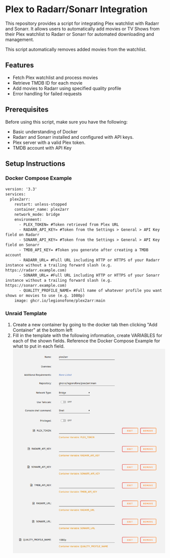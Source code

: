 # Plex to Radarr/Sonarr Integration

This repository provides a script for integrating Plex watchlist with Radarr and Sonarr. It allows users to automatically add movies or TV Shows from their Plex watchlist to Radarr or Sonarr for automated downloading and management.

This script automatically removes added movies from the watchlist. 

## Features

- Fetch Plex watchlist and process movies
- Retrieve TMDB ID for each movie
- Add movies to Radarr using specified quality profile
- Error handling for failed requests

## Prerequisites

Before using this script, make sure you have the following:

- Basic understanding of Docker
- Radarr and Sonarr installed and configured with API keys.
- Plex server with a valid Plex token.
- TMDB account with API Key

## Setup Instructions

### Docker Compose Example
   ```
   version: '3.3'
   services:
     plex2arr:
       restart: unless-stopped
       container_name: plex2arr
       network_mode: bridge
       environment:
         - PLEX_TOKEN= #Token retrieved from Plex URL
         - RADARR_API_KEY= #Token from the Settings > General > API Key field on Radarr
         - SONARR_API_KEY= #Token from the Settings > General > API Key field on Sonarr
         - TMDB_API_KEY= #Token you generate after creating a TMDB account
         - RADARR_URL= #Full URL including HTTP or HTTPS of your Radarr instance without a trailing forward slash (e.g. https://radarr.example.com)
         - SONARR_URL= #Full URL including HTTP or HTTPS of your Sonarr instance without a trailing forward slash (e.g. https://sonarr.example.com)
         - QUALITY_PROFILE_NAME= #Full name of whatever profile you want shows or movies to use (e.g. 1080p)
       image: ghcr.io/legionofone/plex2arr:main
   ```
### Unraid Template

1. Create a new container by going to the docker tab then clicking "Add Container" at the bottom left
2. Fill in the template with the following information, create VARIABLES for each of the shown fields. Reference the Docker Compose Example for what to put in each field.
   ![alt text](https://github.com/Legionofone/plex2arr/blob/main/markdown/plex2arrunraid.png "Unraid Example")
